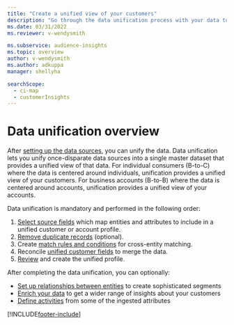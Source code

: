 ```yaml
---
title: "Create a unified view of your customers"
description: "Go through the data unification process with your data to create a single master dataset of customer profiles."
ms.date: 03/31/2022
ms.reviewer: v-wendysmith

ms.subservice: audience-insights
ms.topic: overview
author: v-wendysmith
ms.author: adkuppa
manager: shellyha

searchScope: 
  - ci-map
  - customerInsights
---
```


# Data unification overview

After [setting up the data sources](data-sources.md), you can unify the data. Data unification lets you unify once-disparate data sources into a single master dataset that provides a unified view of that data. For individual consumers (B-to-C) where the data is centered around individuals, unification provides a unified view of your customers. For business accounts (B-to-B) where the data is centered around accounts, unification provides a unified view of your accounts.

Data unification is mandatory and performed in the following order:

1. [Select source fields](map-entities.md) which map entities and attributes to include in a unified customer or account profile.
1. [Remove duplicate records](remove-duplicates.md) (optional).
1. Create [match rules and conditions](match-entities.md) for cross-entity matching.
1. Reconcile [unified customer fields](merge-entities.md) to merge the data.
1. [Review](review-unification.md) and create the unified profile.

After completing the data unification, you can optionally:

- [Set up relationships between entities](relationships.md) to create sophisticated segments
- [Enrich your data](enrichment-hub.md) to get a wider range of insights about your customers
- [Define activities](activities.md) from some of the ingested attributes

[!INCLUDE[footer-include](../includes/footer-banner.md)]
